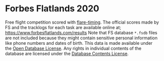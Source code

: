 # Forbes Flatlands 2020
Free flight competition scored with [flare-timing](https://github.com/BlockScope/flare-timing).
The official scores made by FS and the tracklogs for each task are available
online at;
https://www.forbesflatlands.com/results
Note that FS database `*.fsdb` files are not included because they might
contain sensitive personal information like phone numbers and dates of birth.
This data is made available under the
[Open Database License](http://opendatacommons.org/licenses/odbl/1.0/). Any rights in individual
contents of the database are licensed under the
[Database Contents License](http://opendatacommons.org/licenses/dbcl/1.0/).
